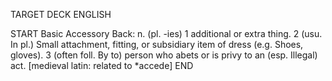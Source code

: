 TARGET DECK
ENGLISH

START
Basic
Accessory
Back: n. (pl. -ies) 1 additional or extra thing. 2 (usu. In pl.) Small attachment, fitting, or subsidiary item of dress (e.g. Shoes, gloves). 3 (often foll. By to) person who abets or is privy to an (esp. Illegal) act. [medieval latin: related to *accede]
END
